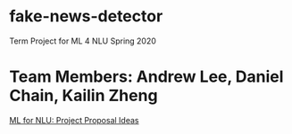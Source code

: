 # fake-news-detector
Term Project for ML 4 NLU Spring 2020

Team Members: Andrew Lee, Daniel Chain, Kailin Zheng
=======
[ML for NLU: Project Proposal Ideas](https://docs.google.com/document/d/12sBCYTukK23mchlKxJwZbAb8vDIgQvKfEPZajhtlcFY/edit)


